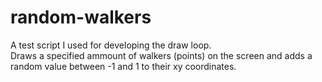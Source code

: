 # random-walkers
A test script I used for developing the draw loop.<br>
Draws a specified ammount of walkers (points) on the screen and adds a random value between -1 and 1 to their xy coordinates. 